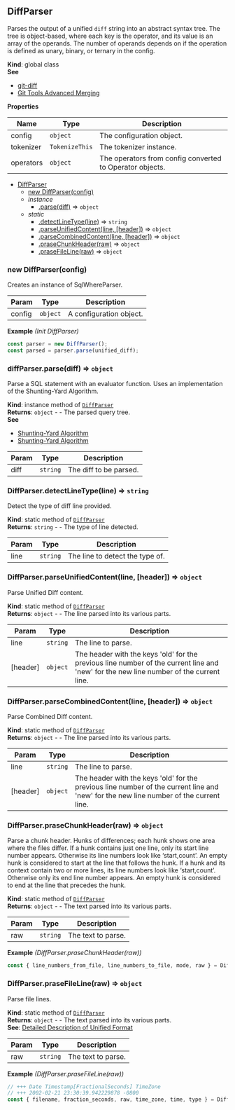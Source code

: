 <a name="DiffParser"></a>

## DiffParser
Parses the output of a unified `diff` string into an abstract syntax tree.
The tree is object-based, where each key is the operator, and its value is an array of the operands.
The number of operands depends on if the operation is defined as unary, binary, or ternary in the config.

**Kind**: global class  
**See**

- [git-diff](https://git-scm.com/docs/git-diff)
- [Git Tools Advanced Merging](https://git-scm.com/book/en/v2/Git-Tools-Advanced-Merging)

**Properties**

| Name | Type | Description |
| --- | --- | --- |
| config | <code>object</code> | The configuration object. |
| tokenizer | <code>TokenizeThis</code> | The tokenizer instance. |
| operators | <code>object</code> | The operators from config converted to Operator objects. |


* [DiffParser](#DiffParser)
    * [new DiffParser(config)](#new_DiffParser_new)
    * _instance_
        * [.parse(diff)](#DiffParser+parse) ⇒ <code>object</code>
    * _static_
        * [.detectLineType(line)](#DiffParser.detectLineType) ⇒ <code>string</code>
        * [.parseUnifiedContent(line, [header])](#DiffParser.parseUnifiedContent) ⇒ <code>object</code>
        * [.parseCombinedContent(line, [header])](#DiffParser.parseCombinedContent) ⇒ <code>object</code>
        * [.praseChunkHeader(raw)](#DiffParser.praseChunkHeader) ⇒ <code>object</code>
        * [.praseFileLine(raw)](#DiffParser.praseFileLine) ⇒ <code>object</code>

<a name="new_DiffParser_new"></a>

### new DiffParser(config)
Creates an instance of SqlWhereParser.


| Param | Type | Description |
| --- | --- | --- |
| config | <code>object</code> | A configuration object. |

**Example** *(Init DiffParser)*  
```js
const parser = new DiffParser();
const parsed = parser.parse(unified_diff);
```
<a name="DiffParser+parse"></a>

### diffParser.parse(diff) ⇒ <code>object</code>
Parse a SQL statement with an evaluator function.
Uses an implementation of the Shunting-Yard Algorithm.

**Kind**: instance method of [<code>DiffParser</code>](#DiffParser)  
**Returns**: <code>object</code> - - The parsed query tree.  
**See**

- [Shunting-Yard Algorithm](https://en.wikipedia.org/wiki/Shunting-yard_algorithm)
- [Shunting-Yard Algorithm](https://wcipeg.com/wiki/Shunting_yard_algorithm)


| Param | Type | Description |
| --- | --- | --- |
| diff | <code>string</code> | The diff to be parsed. |

<a name="DiffParser.detectLineType"></a>

### DiffParser.detectLineType(line) ⇒ <code>string</code>
Detect the type of diff line provided.

**Kind**: static method of [<code>DiffParser</code>](#DiffParser)  
**Returns**: <code>string</code> - - The type of line detected.  

| Param | Type | Description |
| --- | --- | --- |
| line | <code>string</code> | The line to detect the type of. |

<a name="DiffParser.parseUnifiedContent"></a>

### DiffParser.parseUnifiedContent(line, [header]) ⇒ <code>object</code>
Parse Unified Diff content.

**Kind**: static method of [<code>DiffParser</code>](#DiffParser)  
**Returns**: <code>object</code> - - The line parsed into its various parts.  

| Param | Type | Description |
| --- | --- | --- |
| line | <code>string</code> | The line to parse. |
| [header] | <code>object</code> | The header with the keys 'old' for the previous line number of the current line and 'new' for the new line number of the current line. |

<a name="DiffParser.parseCombinedContent"></a>

### DiffParser.parseCombinedContent(line, [header]) ⇒ <code>object</code>
Parse Combined Diff content.

**Kind**: static method of [<code>DiffParser</code>](#DiffParser)  
**Returns**: <code>object</code> - - The line parsed into its various parts.  

| Param | Type | Description |
| --- | --- | --- |
| line | <code>string</code> | The line to parse. |
| [header] | <code>object</code> | The header with the keys 'old' for the previous line number of the current line and 'new' for the new line number of the current line. |

<a name="DiffParser.praseChunkHeader"></a>

### DiffParser.praseChunkHeader(raw) ⇒ <code>object</code>
Parse a chunk header.
Hunks of differences; each hunk shows one area where the files differ.
If a hunk contains just one line, only its start line number appears. Otherwise its line numbers look like ‘start,count’. An empty hunk is considered to start at the line that follows the hunk.
If a hunk and its context contain two or more lines, its line numbers look like ‘start,count’. Otherwise only its end line number appears. An empty hunk is considered to end at the line that precedes the hunk.

**Kind**: static method of [<code>DiffParser</code>](#DiffParser)  
**Returns**: <code>object</code> - - The text parsed into its various parts.  

| Param | Type | Description |
| --- | --- | --- |
| raw | <code>string</code> | The text to parse. |

**Example** *(DiffParser.praseChunkHeader(raw))*  
```js
const { line_numbers_from_file, line_numbers_to_file, mode, raw } = DiffParser.praseChunkHeader('@@ -1,5 +1,5 @@');
```
<a name="DiffParser.praseFileLine"></a>

### DiffParser.praseFileLine(raw) ⇒ <code>object</code>
Parse file lines.

**Kind**: static method of [<code>DiffParser</code>](#DiffParser)  
**Returns**: <code>object</code> - - The text parsed into its various parts.  
**See**: [Detailed Description of Unified Format](https://www.gnu.org/software/diffutils/manual/html_node/Detailed-Unified.html)  

| Param | Type | Description |
| --- | --- | --- |
| raw | <code>string</code> | The text to parse. |

**Example** *(DiffParser.praseFileLine(raw))*  
```js
// +++ Date Timestamp[FractionalSeconds] TimeZone
// +++ 2002-02-21 23:30:39.942229878 -0800
const { filename, fraction_seconds, raw, time_zone, time, type } = DiffParser.praseFileLine('--- a/src/attributes/classes.js\n');
```

